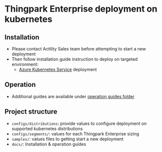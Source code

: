 # Thingpark Enterprise deployment on kubernetes

## Installation 

- Please contact Actility Sales team before attempting to start a new deployment
- Then follow installation guide instruction to deploy on targeted environment:
    - [Azure Kubernetes Service](docs/installation-guides/azureKubernetesService.md) deployment

## Operation

- Additional guides are available under [operation guides folder](docs/operation-guides/README.md) 


## Project structure
- `configs/distributions`: provide values to configure deployment on supported kubernetes distributions
- `configs/segments/`: values for each Thingpark Enterprise sizing
- `samples/`: values files to getting start a new deployment
- `docs/`: Installation & operation guides